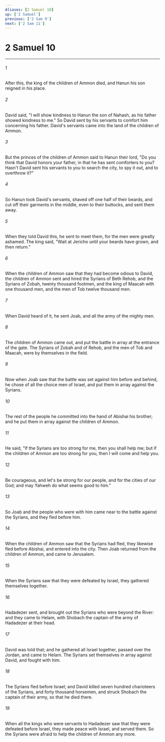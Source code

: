```yaml
---
Aliases: [2 Samuel 10]
up: ['2 Samuel']
previous: ['2 Sam 9']
next: ['2 Sam 11']
---
```

# 2 Samuel 10
***





###### 1 

After this, the king of the children of Ammon died, and Hanun his son reigned in his place. 



###### 2 

David said, "I will show kindness to Hanun the son of Nahash, as his father showed kindness to me." So David sent by his servants to comfort him concerning his father. David's servants came into the land of the children of Ammon. 



###### 3 

But the princes of the children of Ammon said to Hanun their lord, "Do you think that David honors your father, in that he has sent comforters to you? Hasn't David sent his servants to you to search the city, to spy it out, and to overthrow it?" 



###### 4 

So Hanun took David's servants, shaved off one half of their beards, and cut off their garments in the middle, even to their buttocks, and sent them away. 



###### 5 

When they told David this, he sent to meet them, for the men were greatly ashamed. The king said, "Wait at Jericho until your beards have grown, and then return." 



###### 6 

When the children of Ammon saw that they had become odious to David, the children of Ammon sent and hired the Syrians of Beth Rehob, and the Syrians of Zobah, twenty thousand footmen, and the king of Maacah with one thousand men, and the men of Tob twelve thousand men. 



###### 7 

When David heard of it, he sent Joab, and all the army of the mighty men. 



###### 8 

The children of Ammon came out, and put the battle in array at the entrance of the gate. The Syrians of Zobah and of Rehob, and the men of Tob and Maacah, were by themselves in the field. 



###### 9 

Now when Joab saw that the battle was set against him before and behind, he chose of all the choice men of Israel, and put them in array against the Syrians. 



###### 10 

The rest of the people he committed into the hand of Abishai his brother; and he put them in array against the children of Ammon. 



###### 11 

He said, "If the Syrians are too strong for me, then you shall help me; but if the children of Ammon are too strong for you, then I will come and help you. 



###### 12 

Be courageous, and let's be strong for our people, and for the cities of our God; and may Yahweh do what seems good to him." 



###### 13 

So Joab and the people who were with him came near to the battle against the Syrians, and they fled before him. 



###### 14 

When the children of Ammon saw that the Syrians had fled, they likewise fled before Abishai, and entered into the city. Then Joab returned from the children of Ammon, and came to Jerusalem. 



###### 15 

When the Syrians saw that they were defeated by Israel, they gathered themselves together. 



###### 16 

Hadadezer sent, and brought out the Syrians who were beyond the River: and they came to Helam, with Shobach the captain of the army of Hadadezer at their head. 



###### 17 

David was told that; and he gathered all Israel together, passed over the Jordan, and came to Helam. The Syrians set themselves in array against David, and fought with him. 



###### 18 

The Syrians fled before Israel; and David killed seven hundred charioteers of the Syrians, and forty thousand horsemen, and struck Shobach the captain of their army, so that he died there. 



###### 19 

When all the kings who were servants to Hadadezer saw that they were defeated before Israel, they made peace with Israel, and served them. So the Syrians were afraid to help the children of Ammon any more.
